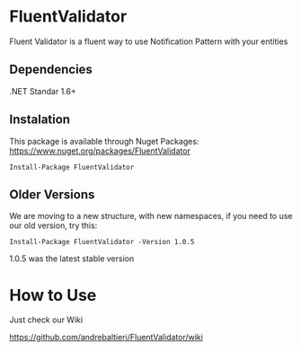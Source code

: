 # FluentValidator
Fluent Validator is a fluent way to use Notification Pattern with your entities

## Dependencies
.NET Standar 1.6+

## Instalation
This package is available through Nuget Packages: https://www.nuget.org/packages/FluentValidator
```
Install-Package FluentValidator
```

## Older Versions
We are moving to a new structure, with new namespaces, if you need to use our old version, try this:
```
Install-Package FluentValidator -Version 1.0.5
```
1.0.5 was the latest stable version

# How to Use
Just check our Wiki

https://github.com/andrebaltieri/FluentValidator/wiki
